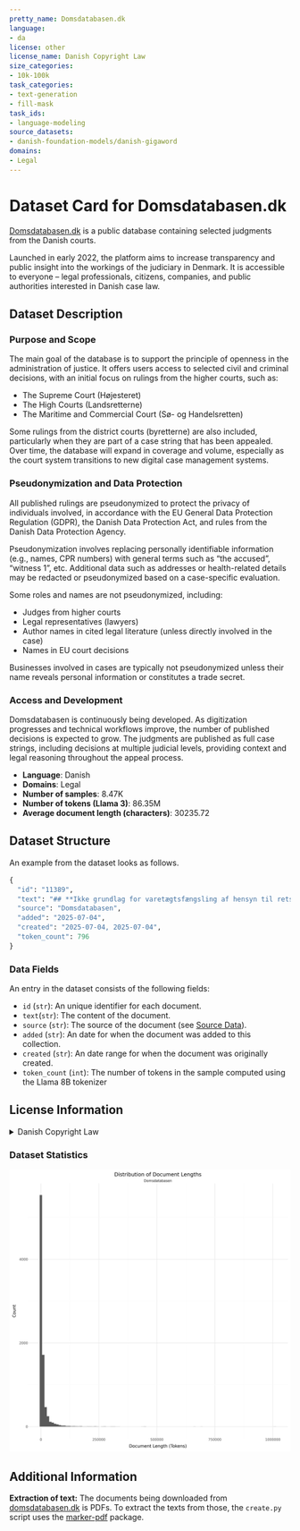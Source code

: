 ```yaml
---
pretty_name: Domsdatabasen.dk
language:
- da
license: other
license_name: Danish Copyright Law
size_categories:
- 10k-100k
task_categories:
- text-generation
- fill-mask
task_ids:
- language-modeling
source_datasets:
- danish-foundation-models/danish-gigaword
domains:
- Legal
---
```


# Dataset Card for Domsdatabasen.dk

<!-- START-SHORT DESCRIPTION -->
[Domsdatabasen.dk](https://domsdatabasen.dk/) is a public database containing selected judgments from the Danish courts.
<!-- END-SHORT DESCRIPTION -->

Launched in early 2022, the platform aims to increase transparency and public insight into the workings of the judiciary in Denmark. It is accessible to everyone – legal professionals, citizens, companies, and public authorities interested in Danish case law.

## Dataset Description

### Purpose and Scope
The main goal of the database is to support the principle of openness in the administration of justice. It offers users access to selected civil and criminal decisions, with an initial focus on rulings from the higher courts, such as:

- The Supreme Court (Højesteret)
- The High Courts (Landsretterne)
- The Maritime and Commercial Court (Sø- og Handelsretten)

Some rulings from the district courts (byretterne) are also included, particularly when they are part of a case string that has been appealed.
Over time, the database will expand in coverage and volume, especially as the court system transitions to new digital case management systems.

### Pseudonymization and Data Protection
All published rulings are pseudonymized to protect the privacy of individuals involved, in accordance with the EU General Data Protection Regulation (GDPR), the Danish Data Protection Act, and rules from the Danish Data Protection Agency.

Pseudonymization involves replacing personally identifiable information (e.g., names, CPR numbers) with general terms such as “the accused”, “witness 1”, etc. Additional data such as addresses or health-related details may be redacted or pseudonymized based on a case-specific evaluation.

Some roles and names are not pseudonymized, including:

- Judges from higher courts
- Legal representatives (lawyers)
- Author names in cited legal literature (unless directly involved in the case)
- Names in EU court decisions

Businesses involved in cases are typically not pseudonymized unless their name reveals personal information or constitutes a trade secret.

### Access and Development
Domsdatabasen is continuously being developed. As digitization progresses and technical workflows improve, the number of published decisions is expected to grow. The judgments are published as full case strings, including decisions at multiple judicial levels, providing context and legal reasoning throughout the appeal process.


<!-- START-DESC-STATS -->
- **Language**: Danish
- **Domains**: Legal
- **Number of samples**: 8.47K
- **Number of tokens (Llama 3)**: 86.35M
- **Average document length (characters)**: 30235.72
<!-- END-DESC-STATS -->


## Dataset Structure
An example from the dataset looks as follows.


<!-- START-SAMPLE -->
```py
{
  "id": "11389",
  "text": "## **Ikke grundlag for varetægtsfængsling af hensyn til retshåndhævelsen**\n\nDer var ikke særligt bes[...]",
  "source": "Domsdatabasen",
  "added": "2025-07-04",
  "created": "2025-07-04, 2025-07-04",
  "token_count": 796
}
```

### Data Fields

An entry in the dataset consists of the following fields:

- `id` (`str`): An unique identifier for each document.
- `text`(`str`): The content of the document.
- `source` (`str`): The source of the document (see [Source Data](#source-data)).
- `added` (`str`): An date for when the document was added to this collection.
- `created` (`str`): An date range for when the document was originally created.
- `token_count` (`int`): The number of tokens in the sample computed using the Llama 8B tokenizer
<!-- END-SAMPLE -->


## License Information
<details>
<summary>Danish Copyright Law</summary>
<p>
Danish Copyright law at https://www.retsinformation.dk/forms/r0710.aspx?id=164796 states 

 § 9. Love, administrative forskrifter, retsafgørelser og lignende offentlige aktstykker er ikke genstand for ophavsret.

Stk. 2. Bestemmelsen i stk. 1 gælder ikke for værker, der fremtræder som selvstændige bidrag i de i stk. 1 nævnte aktstykker. Sådanne værker må dog gengives i forbindelse med aktstykket. Retten til videre udnyttelse afhænger af de i øvrigt gældende regler.

</p>
</details>


### Dataset Statistics

<!-- START-DATASET PLOTS -->
<p align="center">
<img src="./images/dist_document_length.png" width="600" style="margin-right: 10px;" />
</p>
<!-- END-DATASET PLOTS -->


## Additional Information

**Extraction of text:** The documents being downloaded from [domsdatabasen.dk](https://www.domsdatabasen.dk/) is PDFs. To extract the texts from those, the `create.py` script uses the [marker-pdf](https://github.com/datalab-to/marker/tree/master) package.
